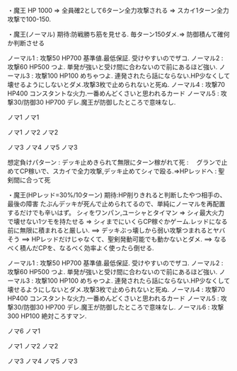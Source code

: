 ・魔王 HP 1000
=> 全員確2として6ターン全力攻撃される
=> スカイ1ターン全力攻撃で100-150.

・魔王(ノーマル)
期待:防戦勝ち筋を見せる.
毎ターン150ダメ.=> 防御積んて確何か判断させる

ノーマル1 : 攻撃50 HP700 基準値.最低保証. 受けやすいのでザコ.
ノーマル2 : 攻撃60 HP500 つよ. 単発が強いと受け間に合わないので前にあるほど強い.
ノーマル3 : 攻撃100 HP100 めちゃつよ. 連発されたら話にならない.HP少なくして壊せるようにしないとダメ.攻撃3枚で止められないと死ぬ.
ノーマル4 : 攻撃70 HP400 コンスタントな火力.一番めんどくさいと思われるカード
ノーマル5 : 攻撃30/防御30 HP700 デレ.魔王が防御したところで意味なし.

ノマ1
ノマ1

ノマ1
ノマ2
ノマ2

ノマ3
ノマ4
ノマ5
ノマ3


想定負けパターン
: デッキ止めきられて無限にターン稼がれて死
: 　グランで止めてCP稼いで、スカイで全力攻撃,デッキ止めてシィで殴る.=>HPレッドへ
: 聖剣間に合って死

・魔王(HPレッド=30%/10ターン)
期待:HP削りきれると判断したやつ相手の、最後の障害
たぶんデッキが死んで止められてるので、単純にノーマルを再配置するだけでも辛いはず。
シィをワンパン,ユーシャとタイマン
=> シィ最大火力で壊せない1ツモを持たせる
=> シィまでにいくらCP稼ぐかゲーム.レッドになる前に無限に積まれると厳しい.
==> デッキぶっ壊しから弱い攻撃つまれるとヤバそう
==> HPレッドだけじゃなくて、聖剣発動可能でも動かないとダメ.
==> なるべく積んだCPを、なるべく効率よく使ったら倒せる.

ノーマル1 : 攻撃50 HP700 基準値.最低保証. 受けやすいのでザコ.
ノーマル2 : 攻撃60 HP500 つよ. 単発が強いと受け間に合わないので前にあるほど強い.
ノーマル3 : 攻撃100 HP100 めちゃつよ. 連発されたら話にならない.HP少なくして壊せるようにしないとダメ.攻撃3枚で止められないと死ぬ.
ノーマル4 : 攻撃70 HP400 コンスタントな火力.一番めんどくさいと思われるカード
ノーマル5 : 攻撃30/防御30 HP700 デレ.魔王が防御したところで意味なし.
ノーマル6 : 攻撃300 HP100 絶対ころすマン.

ノマ6
ノマ1

ノマ1
ノマ2
ノマ2

ノマ3
ノマ4
ノマ5
ノマ3
